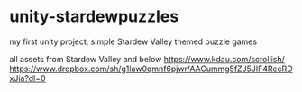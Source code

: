 # unity-stardewpuzzles
my first unity project, simple Stardew Valley themed puzzle games


all assets from Stardew Valley and below
https://www.kdau.com/scrollish/
https://www.dropbox.com/sh/g1law0qmnf6pjwr/AACummg5fZJ5JIF4ReeRDxJia?dl=0
